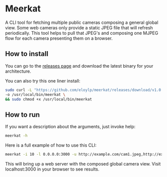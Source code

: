 # Meerkat
A CLI tool for fetching multiple public cameras composing a general global view.
Some web cameras only provide a static JPEG file that will refresh periodically.
This tool helps to pull that JPEG's and composing one MJPEG flow for each camera
presenting them on a browser.

## How to install

You can go to the [releases page](https://github.com/eloylp/meerkat/releases) and download the latest
binary for your architecture.

You can also try this one liner install:
```bash
sudo curl -L "https://github.com/eloylp/meerkat/releases/download/v1.0.1/meerkat_1.0.1_Linux_x86_64" \
-o /usr/local/bin/meerkat \
&& sudo chmod +x /usr/local/bin/meerkat
```

## How to run 

If you want a description about the arguments, just invoke help:
```bash
meerkat -h
```

Here is a full example of how to use this CLI:
```bash
meerkat -i 10 -l 0.0.0.0:3000 -u http://example.com/cam1.jpeg,http://example.com/cam2.jpeg
```

This will bring up a web server with the composed global camera view.
Visit localhost:3000 in your browser to see results.